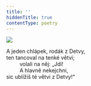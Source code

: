 ```yaml
---
title: ''
hiddenTitle: true
contentType: poetry
---
```


<section>

![](../Images/084.jpg)

A jeden chlápek, rodák z Detvy,  
ten tancoval na tenké větvi;  
         volali na něj: „Jdi!  
         A hlavně nekejchni,  
sic ublížíš té větvi z Detvy!“

</section>
